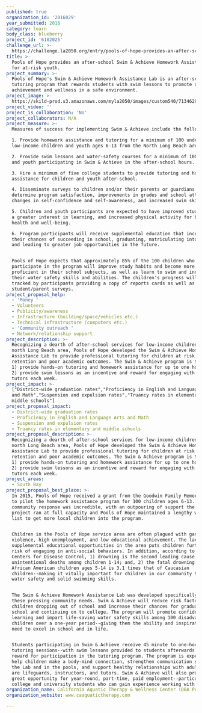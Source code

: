 ```yaml
---
published: true
organization_id: '2016029'
year_submitted: 2016
category: learn
body_class: blueberry
project_id: '6102025'
challenge_url: >-
  https://challenge.la2050.org/entry/pools-of-hope-provides-an-after-school-swim-achieve-homework-assistance-lab-for-at-risk-youth
title: >-
  Pools of Hope provides an after-school Swim & Achieve Homework Assistance Lab
  for at-risk youth.
project_summary: >-
  Pools of Hope's Swim & Achieve Homework Assistance Lab is an after-school
  tutoring program that rewards students with swim lessons to promote academic
  achievement and wellness in a safe environment.
project_image: >-
  https://skild-prod.s3.amazonaws.com/myla2050/images/custom540/7134629065741-team91.jpg
project_video: ''
project_is_collaboration: 'No'
project_collaborators: N/A
project_measure: >-
  Measures of success for implementing Swim & Achieve include the following:

  1. Provide homework assistance and tutoring for a minimum of 100 underserved,
  low-income children and youth ages 6-13 from the North Long Beach area.

  2. Provide swim lessons and water-safety courses for a minimum of 100 children
  and youth participating in Swim & Achieve in the after-school hours.

  3. Hire a minimum of five college students to provide tutoring and homework
  assistance for children and youth after-school. 

  4. Disseminate surveys to children and/or their parents or guardians to
  determine program satisfaction, improvements in grades and school attendance,
  changes in self-confidence and self-awareness, and increased swim skills.

  5. Children and youth participants are expected to have improved study habits,
  a greater interest in learning, and increased physical activity for better
  health and well-being.

  6. Program participants will receive supplemental education that increases
  their chances of succeeding in school, graduating, matriculating into college,
  and leading to greater job opportunities in the future. 


  Pools of Hope expects that approximately 85% of the 100 children who
  participate in the program will improve study habits and become more
  proficient in their school subjects, as well as learn to swim and increase
  their water safety skills and abilities. The children's progress will be
  tracked by participants providing a copy of reports cards as well as
  student/parent surveys.
project_proposal_help:
  - 'Money '
  - Volunteers
  - Publicity/awareness
  - Infrastructure (building/space/vehicles etc.)
  - Technical infrastructure (computers etc.)
  - 'Community outreach '
  - Network/relationship support
project_description: >-
  Recognizing a dearth of after-school services for low-income children in the
  north Long Beach area, Pools of Hope developed the Swim & Achieve Homework
  Assistance Lab to provide professional tutoring for children at risk of grade
  retention and poor academic outcomes. The Swim & Achieve program is two-fold:
  1) provide hands-on tutoring and homework assistance for up to one hour; and
  2) provide swim lessons as an incentive and reward for engaging with the
  tutors each week.
project_impact: >-
  ["District-wide graduation rates","Proficiency in English and Language Arts
  and Math","Suspension and expulsion rates","Truancy rates in elementary and
  middle schools"]
project_proposal_impact:
  - District-wide graduation rates
  - Proficiency in English and Language Arts and Math
  - Suspension and expulsion rates
  - Truancy rates in elementary and middle schools
project_proposal_description: >-
  Recognizing a dearth of after-school services for low-income children in the
  north Long Beach area, Pools of Hope developed the Swim & Achieve Homework
  Assistance Lab to provide professional tutoring for children at risk of grade
  retention and poor academic outcomes. The Swim & Achieve program is two-fold:
  1) provide hands-on tutoring and homework assistance for up to one hour; and
  2) provide swim lessons as an incentive and reward for engaging with the
  tutors each week.
project_areas:
  - South Bay
project_proposal_best_place: >-
  In 2015, Pools of Hope received a grant from the Goodwin Family Memorial Trust
  to pilot the homework assistance program for 100 children ages 6-13. The
  community response was incredible, with an outpouring of support the pilot
  project ran at full capacity and Pools of Hope maintained a lengthy waiting
  list to get more local children into the program.


  Children in the Pools of Hope service area are often plagued with gang
  violence, high unemployment, and low educational achievement. The lack of
  supplemental educational opportunities in the area puts children further at
  risk of engaging in anti-social behaviors. In addition, according to the U.S.
  Centers for Disease Control, 1) drowning is the second leading cause of
  unintentional deaths among children 1-14; and, 2) the fatal drowning rate of
  African American children ages 5-14 is 3.1 times that of Caucasian
  children--making it vitally important for children in our community to learn
  water safety and solid swimming skills.


  The Swim & Achieve Homework Assistance Lab was developed specifically to meet
  these pressing community needs. Swim & Achieve will reduce risk factors for
  children dropping out of school and increase their chances for graduating high
  school and continuing on to college. The program will promote confidence in
  learning and impart life-saving water safety skills among 100 disadvantaged
  children over a one-year period--giving them the ability and inspiration they
  need to excel in school and in life. 


  Students participating in Swim & Achieve receive 45 minute to one-hour
  tutoring sessions--with swim lessons provided to students afterwards as a
  reward for participation in the tutoring program. The program is expected to
  help children make a body-mind connection, strengthen communication skills in
  the Lab and in the pools, and support healthy relationships with adults who
  are lifeguards, instructors, and tutors. Swim & Achieve will also provide a
  great opportunity for year-round, part-time, paid employment--particularly for
  college and university students who can gain experience working with children.
organization_name: California Aquatic Therapy & Wellness Center (DBA Pools of Hope)
organization_website: www.caaquatictherapy.com

---
```

